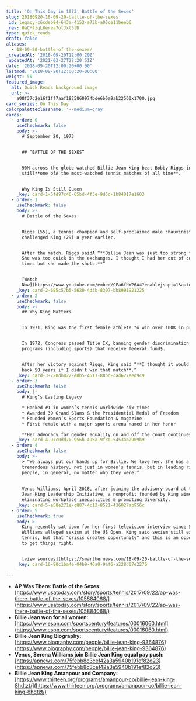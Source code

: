 ```yaml
---
title: 'On This Day in 1973: Battle of the Sexes'
slug: 20180920-18-09-20-battle-of-the-sexes
_id: legacy-c6cdeb94-643a-4152-a73b-a05ce11beeb6
_rev: 0aCMfzqL0erea7otJxl5lD
type: quick_reads
draft: false
aliases:
  - 18-09-20-battle-of-the-sexes/
_createdAt: '2018-09-20T12:00:20Z'
_updatedAt: '2021-03-27T22:20:51Z'
date: '2018-09-20T12:00:20+00:00'
lastmod: '2018-09-20T12:00:20+00:00'
weight: 50
featured_image:
  alt: Quick Reads background image
  url: >-
    a08f37c2e16f1ff7aaf1825860974bde6b6a9ab22560x1700.jpg
card_series: On This Day
colorpaletteclassname: '--medium-gray'
cards:
  - order: 0
    useCheckmark: false
    body: >-
      # September 20, 1973


      ## “BATTLE OF THE SEXES”


      90M across the globe watched Billie Jean King beat Bobby Riggs in what is
      still**one ofA the most-watched tennis matches of all time**.


      Why King Is Still Queen
    _key: card-1-5fd97c46-65bd-4f3e-9d6d-1b84917e1603
  - order: 1
    useCheckmark: false
    body: >-
      # Battle of the Sexes


      Riggs (55), a tennis champion and self-proclaimed male chauvinist,
      challenged King (29) a year earlier.


      After the match, Riggs saidA “**Billie Jean was just too strong for me.
      She was too quick in the exchanges. I thought I had her out of court many
      times but she made the shots.**“


      [Watch
      Now](https://www.youtube.com/embed/CFa6fhW26A4?enablejsapi=1&autoplay=1&rel=0)
    _key: card-2-685c57b5-5620-4d3b-8307-bb8991921225
  - order: 2
    useCheckmark: false
    body: >-
      ## Why King Matters


      In 1971, King was the first female athlete to win over 100K in prizes.


      In 1972, Congress passed Title IX, banning gender discrimination in school
      programs (including sports) that receive federal fund$.


      After her victory against Riggs, King said “**I thought it would set us
      back 50 years if I didn’t win that match**.”
    _key: card-3-720db822-e8b5-4511-88bd-cad627eed9c9
  - order: 3
    useCheckmark: false
    body: |-
      # King’s Lasting Legacy

      * Ranked #1 in women’s tennis worldwide six times
      * Awarded 39 Grand Slams & the Presidential Medal of Freedom
      * Founded Women’s Sports Foundation & magazine
      * First female with a major sports arena named in her honor

      **Her advocacy for gender equality on and off the court continues.**
    _key: card-4-97c0dd70-956b-495a-9f3d-5453ab2909b9
  - order: 4
    useCheckmark: false
    body: >-
      > "We always put our hands up for Billie. We love her. She has a
      tremendous history, not just in women’s tennis, but in leading rights for
      people, in general, no matter who they were.”  
        
        
      Venus Williams, April 2018, after joining the advisory board at the Billie
      Jean King Leadership Initiative, a nonprofit founded by King aimed at
      eliminating workplace inequalities & promoting diversity.
    _key: card-5-e58e271e-c887-4c12-8521-436027ab956c
  - order: 5
    useCheckmark: true
    body: >-
      King recently sat down for her first television interview since Serena
      Williams alleged sexism at the US Open. King said sexism still exists in
      tennis, but that "crisis creates opportunity" and this is an opportunity
      to get things right.


      [view sources](https://smarthernews.com/18-09-20-battle-of-the-sexes/)
    _key: card-10-80c1ba4e-04b9-46a0-9af6-a228d07e2276

---
```

* **AP Was There: Battle of the Sexes:** [https://www.usatoday.com/story/sports/tennis/2017/09/22/ap-was-there-battle-of-the-sexes/105884068/](https://www.usatoday.com/story/sports/tennis/2017/09/22/ap-was-there-battle-of-the-sexes/105884068/)
* **Billie Jean won for all women:** [https://www.espn.com/sportscentury/features/00016060.html](https://www.espn.com/sportscentury/features/00016060.html)
* **Billie Jean King Biography:**  
[https://www.biography.com/people/billie-jean-king-9364876](https://www.biography.com/people/billie-jean-king-9364876)
* **Venus, Serena Williams join Billie Jean King equal pay push:** [https://apnews.com/75febb8c3cef42a3a5940b191ef82d23](https://apnews.com/75febb8c3cef42a3a5940b191ef82d23)
* **Billie Jean King Amanpour and Company:**  
[https://www.thirteen.org/programs/amanpour-co/billie-jean-king-8hdtzt/](https://www.thirteen.org/programs/amanpour-co/billie-jean-king-8hdtzt/)